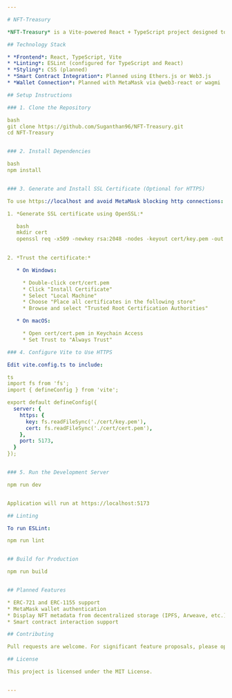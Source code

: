 ```yaml
---

# NFT-Treasury

*NFT-Treasury* is a Vite-powered React + TypeScript project designed to serve as a decentralized platform for managing and showcasing NFTs. This project provides a foundational frontend for a Web3-based NFT treasury system where users can view, mint, and track NFTs efficiently.

## Technology Stack

* *Frontend*: React, TypeScript, Vite
* *Linting*: ESLint (configured for TypeScript and React)
* *Styling*: CSS (planned)
* *Smart Contract Integration*: Planned using Ethers.js or Web3.js
* *Wallet Connection*: Planned with MetaMask via @web3-react or wagmi

## Setup Instructions

### 1. Clone the Repository

bash
git clone https://github.com/Suganthan96/NFT-Treasury.git
cd NFT-Treasury


### 2. Install Dependencies

bash
npm install


### 3. Generate and Install SSL Certificate (Optional for HTTPS)

To use https://localhost and avoid MetaMask blocking http connections:

1. *Generate SSL certificate using OpenSSL:*

   bash
   mkdir cert
   openssl req -x509 -newkey rsa:2048 -nodes -keyout cert/key.pem -out cert/cert.pem -days 365
   

2. *Trust the certificate:*

   * On Windows:

     * Double-click cert/cert.pem
     * Click "Install Certificate"
     * Select "Local Machine"
     * Choose "Place all certificates in the following store"
     * Browse and select "Trusted Root Certification Authorities"

   * On macOS:

     * Open cert/cert.pem in Keychain Access
     * Set Trust to "Always Trust"

### 4. Configure Vite to Use HTTPS

Edit vite.config.ts to include:

ts
import fs from 'fs';
import { defineConfig } from 'vite';

export default defineConfig({
  server: {
    https: {
      key: fs.readFileSync('./cert/key.pem'),
      cert: fs.readFileSync('./cert/cert.pem'),
    },
    port: 5173,
  }
});


### 5. Run the Development Server

npm run dev


Application will run at https://localhost:5173

## Linting

To run ESLint:

npm run lint


## Build for Production

npm run build


## Planned Features

* ERC-721 and ERC-1155 support
* MetaMask wallet authentication
* Display NFT metadata from decentralized storage (IPFS, Arweave, etc.)
* Smart contract interaction support

## Contributing

Pull requests are welcome. For significant feature proposals, please open an issue first to discuss changes.

## License

This project is licensed under the MIT License.


---
```


